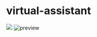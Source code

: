 # virtual-assistant

![](https://github.com/jfain11/virtual-assistant/master/preview.gif)
![preview](https://user-images.githubusercontent.com/59984623/236704072-afe03be0-4abe-495e-9b3f-8730ee07c711.gif)
